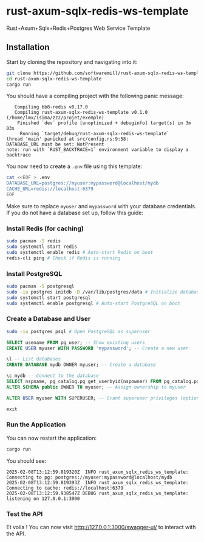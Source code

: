 # rust-axum-sqlx-redis-ws-template
Rust+Axum+Sqlx+Redis+Postgres Web Service Template

## Installation

Start by cloning the repository and navigating into it:
```bash
git clone https://github.com/softwaremill/rust-axum-sqlx-redis-ws-template
cd rust-axum-sqlx-redis-ws-template
cargo run
```

You should have a compiling project with the following panic message:
```
   Compiling bb8-redis v0.17.0
   Compiling rust-axum-sqlx-redis-ws-template v0.1.0 (/home/lmx/isima/zz2/projet/exemple)
    Finished `dev` profile [unoptimized + debuginfo] target(s) in 3m 03s
     Running `target/debug/rust-axum-sqlx-redis-ws-template`
thread 'main' panicked at src/config.rs:9:58:
DATABASE_URL must be set: NotPresent
note: run with `RUST_BACKTRACE=1` environment variable to display a backtrace
```

You now need to create a `.env` file using this template:
```bash
cat <<EOF > .env
DATABASE_URL=postgres://myuser:mypassword@localhost/mydb
CACHE_URL=redis://localhost:6379
EOF
```

Make sure to replace `myuser` and `mypassword` with your database credentials. If you do not have a database set up, follow this guide:

### Install Redis (for caching)
```bash
sudo pacman -S redis
sudo systemctl start redis
sudo systemctl enable redis # Auto-start Redis on boot
redis-cli ping # Check if Redis is running
```

### Install PostgreSQL
```bash
sudo pacman -S postgresql
sudo -iu postgres initdb -D /var/lib/postgres/data # Initialize database
sudo systemctl start postgresql
sudo systemctl enable postgresql # Auto-start PostgreSQL on boot
```

### Create a Database and User
```bash
sudo -iu postgres psql # Open PostgreSQL as superuser
```

```sql
SELECT usename FROM pg_user; -- Show existing users
CREATE USER myuser WITH PASSWORD 'mypassword'; -- Create a new user

\l -- List databases
CREATE DATABASE mydb OWNER myuser; -- Create a database

\c mydb -- Connect to the database
SELECT nspname, pg_catalog.pg_get_userbyid(nspowner) FROM pg_catalog.pg_namespace WHERE nspname = 'public'; -- Check database permissions
ALTER SCHEMA public OWNER TO myuser; -- Assign ownership to myuser

ALTER USER myuser WITH SUPERUSER; -- Grant superuser privileges (optional)

exit
```

### Run the Application
You can now restart the application:
```bash
cargo run
```

You should see:
```
2025-02-08T13:12:59.819320Z  INFO rust_axum_sqlx_redis_ws_template: Connecting to pg: postgres://myuser:mypassword@localhost/mydb
2025-02-08T13:12:59.819393Z  INFO rust_axum_sqlx_redis_ws_template: Connecting to cache: redis://localhost:6379
2025-02-08T13:12:59.938547Z DEBUG rust_axum_sqlx_redis_ws_template: listening on 127.0.0.1:3000
```

### Test the API
Et voila ! You can now visit http://127.0.0.1:3000/swagger-ui/ to interact with the API.
